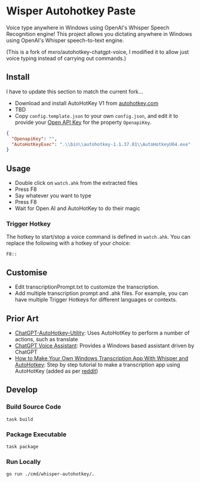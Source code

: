 # Wisper Autohotkey Paste

Voice type anywhere in Windows using OpenAI's Whisper Speech Recognition engine!
This project allows you dictating anywhere in Windows using OpenAI's Whisper speech-to-text engine.

(This is a fork of mxro/autohotkey-chatgpt-voice, I modified it to allow just voice typing instead of carrying out commands.)

## Install

I have to update this section to match the current fork...

- Download and install AutoHotKey V1 from [autohotkey.com](https://www.autohotkey.com/)
- TBD
- Copy `config.template.json` to your own `config.json`, and edit it to provide your [Open API Key](https://www.howtogeek.com/885918/how-to-get-an-openai-api-key/) for the property `OpenapiKey`.

```json
{
  "OpenapiKey": "",
  "AutoHotKeyExec": ".\\bin\\autohotkey-1.1.37.01\\AutoHotkeyU64.exe"
}
```

## Usage

- Double click on `watch.ahk` from the extracted files
- Press F8
- Say whatever you want to type
- Press F8
- Wait for Open AI and AutoHotKey to do their magic

### Trigger Hotkey

The hotkey to start/stop a voice command is defined in `watch.ahk`. You can replace the following with a hotkey of your choice:

```
F8::
```

## Customise

- Edit transcriptionPrompt.txt to customize the transcription.
- Add multiple transcription prompt and .ahk files. For example, you can have multiple Trigger Hotkeys for different languages or contexts.

## Prior Art

- [ChatGPT-AutoHotkey-Utility](https://github.com/kdalanon/ChatGPT-AutoHotkey-Utility): Uses AutoHotKey to perform a number of actions, such as translate
- [ChatGPT Voice Assistant](https://github.com/DonGuillotine/chatGPT_whisper_AI_voice_assistant): Provides a Windows based assistant driven by ChatGPT
- [How to Make Your Own Windows Transcription App With Whisper and AutoHotkey](https://www.makeuseof.com/make-transcription-app-whisper-autohotkey/): Step by step tutorial to make a transcription app using AutoHotKey (added as per [reddit](https://www.reddit.com/r/AutoHotkey/comments/16ork8y/combining_ahk_with_chatgpt_to_automated_windows/))


## Develop

### Build Source Code

`task build`

### Package Executable

`task package`

### Run Locally

```
go run ./cmd/whisper-autohotkey/.
```
